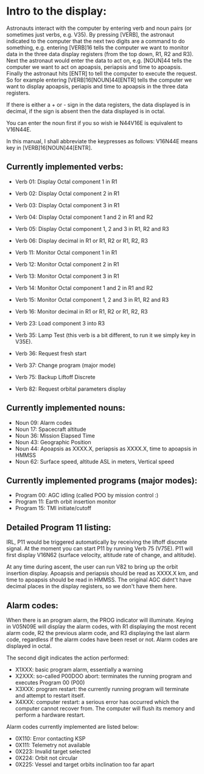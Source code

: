 Intro to the display:
=====================

Astronauts interact with the computer by entering verb and noun pairs (or sometimes just verbs, e.g. V35). By pressing
[VERB], the astronaut indicated to the computer that the next two digits are a command to do something, e.g. entering
[VERB]16 tells the computer we want to monitor data in the three data display registers (from the top down,
R1, R2 and R3). Next the astronaut would enter the data to act on, e.g. [NOUN]44 tells the computer we want to act
on apoapsis, periapsis and time to apoapsis. Finally the astronaut hits [ENTR] to tell the computer to execute the
request. So for example entering [VERB]16[NOUN]44[ENTR] tells the computer we want to display apoapsis, periapis and
time to apoapsis in the three data registers.

If there is either a + or - sign in the data registers, the data displayed is in decimal, if the sign is absent then the
data displayed is in octal.

You can enter the noun first if you so wish ie N44V16E is equivalent to V16N44E.

In this manual, I shall abbreviate the keypresses as follows:
V16N44E means key in [VERB]16[NOUN]44[ENTR].


Currently implemented verbs:
---------------------------

- Verb 01: Display Octal component 1 in R1
- Verb 02: Display Octal component 2 in R1
- Verb 03: Display Octal component 3 in R1
- Verb 04: Display Octal component 1 and 2 in R1 and R2
- Verb 05: Display Octal component 1, 2 and 3 in R1, R2 and R3
- Verb 06: Display decimal in R1 or R1, R2 or R1, R2, R3

- Verb 11: Monitor Octal component 1 in R1
- Verb 12: Monitor Octal component 2 in R1
- Verb 13: Monitor Octal component 3 in R1
- Verb 14: Monitor Octal component 1 and 2 in R1 and R2
- Verb 15: Monitor Octal component 1, 2 and 3 in R1, R2 and R3
- Verb 16: Monitor decimal in R1 or R1, R2 or R1, R2, R3

- Verb 23: Load component 3 into R3

- Verb 35: Lamp Test (this verb is a bit different, to run it we simply key in V35E).
- Verb 36: Request fresh start
- Verb 37: Change program (major mode)

- Verb 75: Backup Liftoff Discrete
- Verb 82: Request orbital parameters display

Currently implemented nouns:
----------------------------

- Noun 09: Alarm codes
- Noun 17: Spacecraft altitude
- Noun 36: Mission Elapsed Time
- Noun 43: Geographic Position
- Noun 44: Apoapsis as XXXX.X, periapsis as XXXX.X, time to apoapsis in HMMSS
- Noun 62: Surface speed, altitude ASL in meters, Vertical speed

Currently implemented programs (major modes):
---------------------------------------------

- Program 00: AGC idling (called POO by mission control :)
- Program 11: Earth orbit insertion monitor
- Program 15: TMI initiate/cutoff

Detailed Program 11 listing:
----------------------------

IRL, P11 would be triggered automatically by receiving the liftoff discrete signal. At the moment you can start P11 by
running Verb 75 (V75E). P11 will first display V16N62 (surface velocity, altitude rate of change, and altitude).

At any time during ascent, the user can run V82 to bring up the orbit insertion display. Apoapsis and periapsis should
be read as XXXX.X km, and time to apoapsis should be read in HMMSS. The original AGC didnt't have decimal places in the
display registers, so we don't have them here.

Alarm codes:
------------

When there is an program alarm, the PROG indicator will illuminate. Keying in V05N09E will display the alarm codes, with
R1 displaying the most recent alarm code, R2 the previous alarm code, and R3 displaying the last alarm code, regardless
if the alarm codes have been reset or not. Alarm codes are displayed in octal.

The second digit indicates the action performed:
- X1XXX: basic program alarm, essentially a warning
- X2XXX: so-called P00DOO abort: terminates the running program and executes Program 00 (P00)
- X3XXX: program restart: the currently running program will terminate and attempt to restart itself.
- X4XXX: computer restart: a serious error has occurred which the computer cannot recover from. The computer will flush
its memory and perform a hardware restart.

Alarm codes currently implemented are listed below:

- 0X110: Error contacting KSP
- 0X111: Telemetry not available
- 0X223: Invalid target selected
- 0X224: Orbit not circular
- 0X225: Vessel and target orbits inclination too far apart
